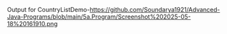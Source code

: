 Output for CountryListDemo-https://github.com/Soundarya1921/Advanced-Java-Programs/blob/main/5a.Program/Screenshot%202025-05-18%20161910.png
